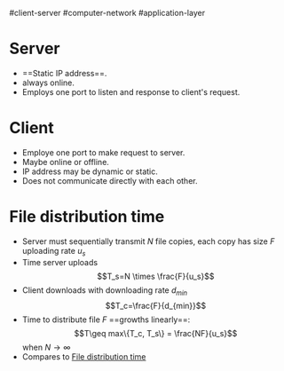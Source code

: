 #client-server #computer-network #application-layer 
# Server
- ==Static IP address==.
- always online.
- Employs one port to listen and response to client's request.
# Client
- Employe one port to make request to server.
- Maybe online or offline.
- IP address may be dynamic or static.
- Does not communicate directly with each other.
# File distribution time
- Server must sequentially transmit $N$ file copies, each copy has size $F$ uploading rate $u_s$ 
- Time server uploads $$T_s=N \times \frac{F}{u_s}$$
- Client downloads with downloading rate $d_{min}$  $$T_c=\frac{F}{d_{min}}$$
- Time to distribute file $F$ ==growths linearly==: $$T\geq max\{T_c, T_s\} = \frac{NF}{u_s}$$ when $N \to \infty$ 
- Compares to [File distribution time](Peer-to-Peer%20paradigm.md#File%20distribution%20time)
